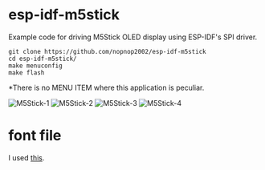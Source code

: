 # esp-idf-m5stick
Example code for driving M5Stick OLED display using ESP-IDF's SPI driver.   

```
git clone https://github.com/nopnop2002/esp-idf-m5stick
cd esp-idf-m5stick/
make menuconfig
make flash
```

\*There is no MENU ITEM where this application is peculiar.   

![M5Stick-1](https://user-images.githubusercontent.com/6020549/103348592-d1062200-4add-11eb-8429-7c94f62cd38d.JPG)
![M5Stick-2](https://user-images.githubusercontent.com/6020549/103348595-d2374f00-4add-11eb-919f-f0d64f5a5003.JPG)
![M5Stick-3](https://user-images.githubusercontent.com/6020549/103348596-d2cfe580-4add-11eb-8fe7-2cf9f1d79406.JPG)
![M5Stick-4](https://user-images.githubusercontent.com/6020549/103348598-d4011280-4add-11eb-910b-9c47d61a7db3.JPG)

# font file
I used [this](https://github.com/dhepper/font8x8).
